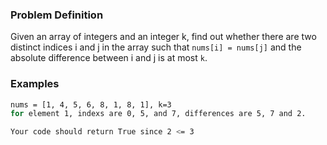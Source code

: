 ### Problem Definition
Given an array of integers and an integer k, find out whether there are two distinct indices i and j in the array such that `nums[i] = nums[j]` and the absolute difference between i and j is at most `k`.

### Examples
```bash
nums = [1, 4, 5, 6, 8, 1, 8, 1], k=3
for element 1, indexs are 0, 5, and 7, differences are 5, 7 and 2.

Your code should return True since 2 <= 3
```